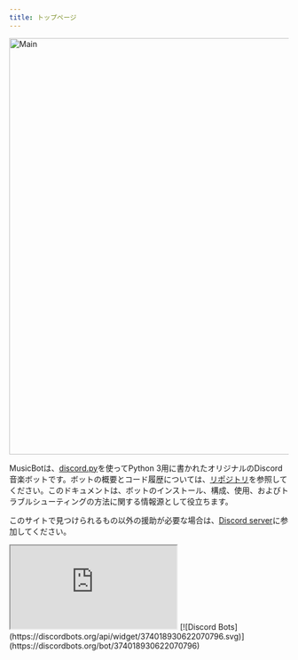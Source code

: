 ```yaml
---
title: トップページ
---
```


<img class="doc-img" src="https://i.imgur.com/EZljY52.png" alt="Main" style="width: 750px;"/>

MusicBotは、[discord.py](https://github.com/Rapptz/discord.py)を使ってPython 3用に書かれたオリジナルのDiscord音楽ボットです。ボットの概要とコード履歴については、[リポジトリ](https://github.com/kosugikun/MusicBot)を参照してください。このドキュメントは、ボットのインストール、構成、使用、およびトラブルシューティングの方法に関する情報源として役立ちます。

このサイトで見つけられるもの以外の援助が必要な場合は、[Discord server](https://discord.gg/k5r46pq)に参加してください。


<iframe src="https://mcpenano.net/discord/" width="auto" height="auto"></iframe>
[![Discord Bots](https://discordbots.org/api/widget/374018930622070796.svg)](https://discordbots.org/bot/374018930622070796)
